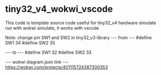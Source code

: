 # tiny32_v4_wokwi_vscode
This code is template source code useful for tiny32_v4  hardware simulate run with wokwi simulate, it works with vscode

Note: 
change pin SW1 and SW2 in tiny32_v3 library
--- from --- 
#define SW1     34
#define SW2     35

--- to ---
#define SW1     32
#define SW2     33

--- wokwi diagram.json link ---
https://wokwi.com/projects/401115724387300353
